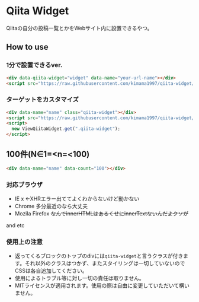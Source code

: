 # Qiita Widget
Qiitaの自分の投稿一覧とかをWebサイト内に設置できるやつ。

## How to use

### 1分で設置できるver.

```html
<div data-qiita-widget="widget" data-name="your-url-name"></div>
<script src="https://raw.githubusercontent.com/kimama1997/qiita-widget/master/dist/qiita-widget-simple.min.js" async="async"></script>
```

### ターゲットをカスタマイズ

```html
<div data-name="name" class="qiita-widget"></div>
<script src="https://raw.githubusercontent.com/kimama1997/qiita-widget/master/dist/qiita-widget.min.js"></script>
<script>
  new ViewQiitaWidget.get(".qiita-widget");
</script>
```

## 100件(N∈1=<n=<100)
```html
<div data-name="name" data-count="100"></div>
```

### 対応ブラウザ
 - IE x ←XHRエラー出ててよくわからないけど動かない
 - Chrome 多分最近のなら大丈夫
 - Mozila Firefox   ~~なんでinnerHTMLはあるくせにinnerTextないんだよクソが~~

 and etc

### 使用上の注意

 - 返ってくるブロックのトップのdivには`qiita-widget`と言うクラスが付きます。それ以外のクラスはつかず、またスタイリングは一切していないのでCSSは各自追加してください。
 - 使用によるトラブル等に対し一切の責任は取りません。
 - MITライセンスが適用されます。使用の際は自由に変更していただいて構いません。
